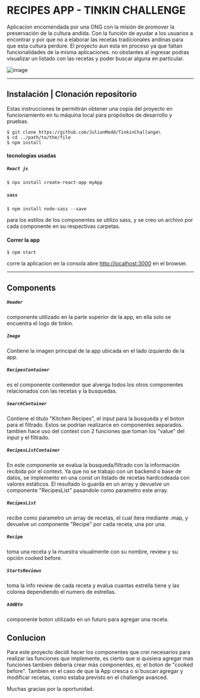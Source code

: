 # RECIPES APP - TINKIN CHALLENGE

Aplicacion encomendada por una ONG con la misión de promover la preservación de la cultura andida.
Con la función de ayudar a los usuarios a encontrar y por que no a elaborar las recetas tradicionales andinas para que esta cultura perdure.
El proyecto aun esta en proceso ya que faltan funcionalidades de la misma aplicaciones. no obstantes al ingresar podras visualizar un listado con las recetas y poder buscar alguna en particular.

![image](/assentes/screenApp.jpg)

***

## Instalación | Clonación repositorio

Estas instrucciones te permitirán obtener una copia del proyecto en funcionamiento en tu máquina local para propósitos de desarrollo y pruebas.

    $ git clone https://github.com/JulianMedd/TinkinChallange\
    $ cd ../path/to/the/file
    $ npm install

#### tecnologias usadas

##### `React js`
    $ npx install create-react-app myApp

##### `sass`
    $ npm install node-sass --save

para los estilos de los componentes se utilizo sass, y se creo un archivo por cada componente en su respectivas carpetas.

#### Correr la app

    $ npm start

corre la aplicacion en la consola abre [http://localhost:3000](http://localhost:3000) en el browser.

***

## Components

##### `Header`

componente utilizado en la parte superior de la app, en ella solo se encuentra el logo de tinkin.

##### `Image`

Contiene la imagen principal de la app ubicada en el lado izquierdo de la app.

##### `RecipesContainer`

es el componente contenedor que alverga todos los otros componentes relacionados con las recetas y la busquedas.

##### `SearchContainer`

Contiene el titulo "Kitchen Recipes", el input para la busqueda y el boton para el filtrado. Estos se podrian realizarce en componentes separados. tambien hace uso del context con 2 funciones que toman los "value" del input y el filtrado.

##### `RecipesListContainer`

En este componente se evalua la busqueda/filtrado con la información recibida por el context.
Ya que no se trabajo con un backend o base de datos, se implemento en una const un listado de recetas hardcodeada con valores estáticos.
El resultado lo guarda en un array y devuelve un componente "RecipesList" pasandole como parametro este array.


##### `RecipesList`

recibe como parametro un array de recetas, el cual itera mediante .map, y devuelve un componente "Recipe" por cada receta, una por una.

##### `Recipe`

toma una receta y la muestra visualmente con su nombre, review y su opción cooked before.

##### `StartsReviews`

toma la info review de cada receta y evalua cuantas estrella tiene y las colorea dependiendo el numero de estrellas.

##### `AddBtn`

componente boton utilizado en un futuro para agregar una receta.

## Conlucion

Para este proyecto decidi hacer los componentes que crei necesarios para realizar las funciones que implemente, es cierto que si quisiera agregar mas funciones tambien deberia crear más componentes, ej: el boton de "cooked before". Tambien en el caso de que la App cresca o si buscan agregar y modificar recetas, como estaba previsto en el challenge avanced.

Muchas gracias por la oportunidad.
